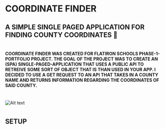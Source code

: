 # **COORDINATE FINDER**
## A SIMPLE SINGLE PAGED APPLICATION FOR FINDING COUNTY COORDINATES 📍
#
#### COORDINATE FINDER WAS CREATED FOR FLATIRON SCHOOLS PHASE-1-PORTFOLIO PROJECT. THE GOAL OF THE PROJECT WAS TO CREATE AN (SPA) SINGLE-PAGED-APPLICATION THAT USES A PUBLIC API TO RETREIVE SOME SORT OF OBJECT THAT IS THAN USED IN YOUR APP. I DECIDED TO USE A GET REQUEST TO AN API THAT TAKES IN A COUNTY NAME AND RETURNS INFORMATION REGARDING THE COORDINATES OF SAID COUNTY.
#
![Alt text](https://github.com/cadeslayden/phase-1-final-project-coordinate-finder/blob/main/Screen_Recording_2023-02-09_at_11_54_34_AM_AdobeExpress.gif?raw=true) 
#
#
## SETUP



